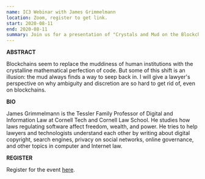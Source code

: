 ```yaml
---
name: IC3 Webinar with James Grimmelmann
location: Zoom, register to get link. 
start: 2020-08-11
end: 2020-08-11
summary: Join us for a presentation of "Crystals and Mud on the Blockchain" by James Grimmelmann hosted by IC3.
---
```



**ABSTRACT**

Blockchains seem to replace the muddiness of human institutions with the crystalline mathematical perfection of code. But some of this shift is an illusion: the mud always finds a way to seep back in. I will give a lawyer's perspective on why ambiguity and discretion are so hard to get rid of, even on blockchains.


**BIO**

James Grimmelmann is the Tessler Family Professor of Digital and Information Law at Cornell Tech and Cornell Law School. He studies how laws regulating software affect freedom, wealth, and power. He tries to help lawyers and technologists understand each other by writing about digital copyright, search engines, privacy on social networks, online governance, and other topics in computer and Internet law.


**REGISTER**

Register for the event <a href="https://cornell.zoom.us/webinar/register/WN_NNDV3zbNRkSZE6R4a6Rl9g">here</a>.

